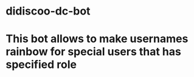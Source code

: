 # didiscoo-dc-bot

# This bot allows to make usernames rainbow for special users that has specified role 
